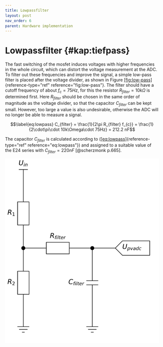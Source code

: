 ```yaml
---
title: Lowpassfilter
layout: post
nav_order: 6
parent: Hardware implementation
---
```


# Lowpassfilter {#kap:tiefpass}

The fast switching of the mosfet induces voltages with higher frequencies
in the whole circuit, which can distort the voltage measurement at the
ADC. To filter out
these frequencies and improve the signal, a simple low-pass filter is
placed after the voltage divider, as shown in Figure
[\[fig:low-pass\]](#fig:low-pass){reference-type="ref"
reference="fig:low-pass"}. The filter should have a cutoff frequency of
about ${f_{c}=75 Hz}$, for this the resistor $R_{filter}=10k\Omega$ is
determined first. Here $R_{filter}$ should be chosen in the same order
of magnitude as the voltage divider, so that the capacitor $C_{filter}$
can be kept small. However, too large a value is also undesirable,
otherwise the ADC
will no longer be able to measure a signal.

$$\label{eq:lowpass}
C_{filter} = \frac{1}{2\pi R_{filter} f_{c}} = \frac{1}{2\cdot\pi\cdot 10k\Omega\cdot 75Hz} = 212.2 nF$$

The capacitor $C_{filter}$ is calculated according to
([\[eq:lowpass\]](#eq:lowpass){reference-type="ref"
reference="eq:lowpass"}) and assigned to a suitable value of the E24
series with $C_{filter} = 220 nF$ [@scherzmonk p.665].

![image](assets/image/tiefpass.svg)
